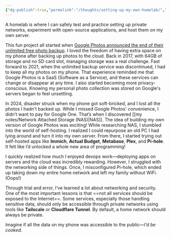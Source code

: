```yaml
---
{"dg-publish":true,"permalink":"/thoughts/setting-up-my-own-homelab/","noteIcon":"1","created":"2025-01-25T13:12:00.702+08:00","updated":"2025-01-25T13:55:54.697+08:00"}
---
```



A homelab is where I can safely test and practice setting up private networks, experiment with open-source applications, and host them on my own server.

This fun project all started when [Google Photos announced the end of their unlimited free photo backup](https://blog.google/products/photos/storage-changes/). I loved the freedom of having extra space on my phone after backing up photos to the cloud. Back in 2017, with 64GB of storage and no SD card slot, managing storage was a real challenge. Fast forward to 2021, when the unlimited backup service was discontinued, I had to keep all my photos on my phone. That experience reminded me that Google Photos is a SaaS (Software as a Service), and these services can change or disappear at any time. I also started becoming more privacy-conscious. Knowing my personal photo collection was stored on Google's servers began to feel unsettling.

In 2024, disaster struck when my phone got soft-bricked, and I lost all the photos I hadn't backed up. While I missed Google Photos' convenience, I didn’t want to pay for Google One. That’s when I discovered [[my notes/Network Attached Storage (NAS)\|NAS]]. The idea of building my own version of Google Photos was exciting! While researching NAS, I stumbled into the world of self-hosting. I realized I could repurpose an old PC I had lying around and turn it into my own server. From there, I started trying out self-hosted apps like **Immich**, **Actual Budget**, **Metabase**, **Plex**, and **Pi-hole**. It felt like I’d unlocked a whole new area of programming!

I quickly realized how much I enjoyed devops work—deploying apps on servers and the cloud was incredibly rewarding. However, I struggled with the networking side of things. Once, I misconfigured Pi-hole, which ended up taking down my entire home network and left my family without WiFi. (Oops!)

Through trial and error, I’ve learned a lot about networking and security. One of the most important lessons is that ==not all services should be exposed to the Internet==. Some services, especially those handling sensitive data, should only be accessible through private networks using tools like **Tailscale** or **Cloudflare Tunnel**. By default, a home network should always be private.

Imagine if all the data on my phone was accessible to the public—_I’d be cooked._